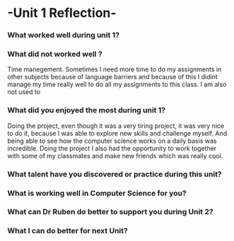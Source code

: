 # -Unit 1 Reflection-

### What worked well during unit 1?

### What did not worked well ?

Time manegement. Sometimes I need more time to do my assignments in other subjects because of language barriers and because of 
this I didint manage my time really well to do all my assignments to this class. I am also not used to 

### What did you enjoyed the most during unit 1?

Doing the project, even though it was a very tiring project, it was very nice to do it, because I was able to explore new skills and challenge myself. 
And being able to see how the computer science works on a daily basis was incredible. Doing the project I also had the opportunity to work together 
with some of my classmates and make new friends which was really cool.

### What talent have you discovered or practice during this unit?

### What is working well in Computer Science for you?

### What can Dr Ruben do better to support you during Unit 2?

### What I can do better for next Unit?
